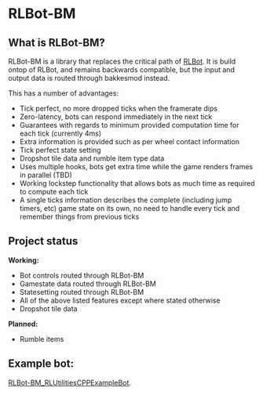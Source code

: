 # RLBot-BM

## What is RLBot-BM?

RLBot-BM is a library that replaces the critical path of [RLBot](https://rlbot.org/). 
It is build ontop of RLBot, and remains backwards compatible, but the input and output data is routed through bakkesmod instead.

This has a number of advantages:
* Tick perfect, no more dropped ticks when the framerate dips
* Zero-latency, bots can respond immediately in the next tick
* Guarantees with regards to minimum provided computation time for each tick (currently 4ms)
* Extra information is provided such as per wheel contact information
* Tick perfect state setting
* Dropshot tile data and rumble item type data
* Uses multiple hooks, bots get extra time while the game renders frames in parallel (TBD)
* Working lockstep functionality that allows bots as much time as required to compute each tick
* A single ticks information describes the complete (including jump timers, etc) game state on its own, no need to handle every tick and remember things from previous ticks

## Project status

**Working:**
* Bot controls routed through RLBot-BM
* Gamestate data routed through RLBot-BM
* Statesetting routed through RLBot-BM
* All of the above listed features except where stated otherwise
* Dropshot tile data

**Planned:**
* Rumble items

## Example bot:
[RLBot-BM_RLUtilitiesCPPExampleBot](https://github.com/L0laapk3/RLBot-BM_RLUtilitiesCPPExampleBot).
